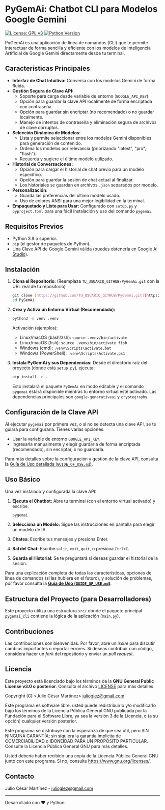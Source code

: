 # PyGemAi: Chatbot CLI para Modelos Google Gemini

[![License: GPL v3](https://img.shields.io/badge/License-GPLv3-blue.svg)](https://www.gnu.org/licenses/gpl-3.0)
[![Python Version](https://img.shields.io/badge/python-3.8%2B-blue.svg)](https://www.python.org/downloads/)

PyGemAi es una aplicación de línea de comandos (CLI) que te permite interactuar de forma sencilla y eficiente con los modelos de Inteligencia Artificial de Google Gemini directamente desde tu terminal.

## Características Principales

* **Interfaz de Chat Intuitiva:** Conversa con los modelos Gemini de forma fluida.
* **Gestión Segura de Clave API:**
    * Soporte para carga desde variable de entorno (`GOOGLE_API_KEY`).
    * Opción para guardar la clave API localmente de forma encriptada con contraseña.
    * Opción para guardar sin encriptar (no recomendado) o no guardar localmente.
    * Manejo de intentos de contraseña y eliminación segura de archivos de clave corruptos.
* **Selección Dinámica de Modelos:**
    * Lista y permite seleccionar entre los modelos Gemini disponibles para generación de contenido.
    * Ordena los modelos por relevancia (priorizando "latest", "pro", "flash").
    * Recuerda y sugiere el último modelo utilizado.
* **Historial de Conversaciones:**
    * Opción para cargar el historial de chat previo para un modelo específico.
    * Opción para guardar la sesión de chat actual al finalizar.
    * Los historiales se guardan en archivos `.json` separados por modelo.
* **Personalización:**
    * Guarda las preferencias del último modelo usado.
    * Uso de colores ANSI para una mejor legibilidad en la terminal.
* **Empaquetado y Listo para Usar:** Configurado con `setup.py` y `pyproject.toml` para una fácil instalación y uso del comando `pygemai`.

## Requisitos Previos

* Python 3.8 o superior.
* `pip` (el gestor de paquetes de Python).
* Una Clave API de Google Gemini válida (puedes obtenerla en [Google AI Studio](https://aistudio.google.com/)).

## Instalación

1.  **Clona el Repositorio:**
    (Reemplaza `TU_USUARIO_GITHUB/PyGemAi.git` con la URL real de tu repositorio)
    ```bash
    git clone [https://github.com/TU_USUARIO_GITHUB/PyGemAi.git](https://github.com/TU_USUARIO_GITHUB/PyGemAi.git)
    cd PyGemAi
    ```

2.  **Crea y Activa un Entorno Virtual (Recomendado):**
    ```bash
    python3 -m venv .venv
    ```
    Activación (ejemplos):
    * Linux/macOS (bash/zsh): `source .venv/bin/activate`
    * Linux/macOS (fish): `source .venv/bin/activate.fish`
    * Windows (cmd): `.venv\Scripts\activate.bat`
    * Windows (PowerShell): `.venv\Scripts\Activate.ps1`

3.  **Instala PyGemAi y sus Dependencias:**
    Desde el directorio raíz del proyecto (donde está `setup.py`), ejecuta:
    ```bash
    pip install -e .
    ```
    Esto instalará el paquete `PyGemAi` en modo editable y el comando `pygemai` estará disponible mientras tu entorno virtual esté activado. Las dependencias principales son `google-generativeai` y `cryptography`.

## Configuración de la Clave API

Al ejecutar `pygemai` por primera vez, o si no se detecta una clave API, se te guiará para configurarla. Tienes varias opciones:

* Usar la variable de entorno `GOOGLE_API_KEY`.
* Ingresarla manualmente y elegir guardarla de forma encriptada (recomendado), sin encriptar, o no guardarla.

Para más detalles sobre la configuración y gestión de la clave API, consulta la [Guía de Uso detallada (`GUIDE_OF_USE.md`)](GUIDE_OF_USE.md).

## Uso Básico

Una vez instalado y configurada la clave API:

1.  **Ejecuta el Chatbot:**
    Abre tu terminal (con el entorno virtual activado) y escribe:
    ```bash
    pygemai
    ```

2.  **Selecciona un Modelo:** Sigue las instrucciones en pantalla para elegir un modelo de IA.
3.  **Chatea:** Escribe tus mensajes y presiona Enter.
4.  **Sal del Chat:** Escribe `salir`, `exit`, `quit`, o presiona `Ctrl+C`.
5.  **Guarda el Historial:** Se te preguntará si deseas guardar el historial de la sesión.

Para una explicación completa de todas las características, opciones de línea de comandos (si las hubiera en el futuro), y solución de problemas, por favor consulta la [**Guía de Uso (`GUIDE_OF_USE.md`)**](GUIDE_OF_USE.md).

## Estructura del Proyecto (para Desarrolladores)

Este proyecto utiliza una estructura `src/` donde el paquete principal `pygemai_cli` contiene la lógica de la aplicación (`main.py`).

## Contribuciones

Las contribuciones son bienvenidas. Por favor, abre un *issue* para discutir cambios importantes o reportar errores. Si deseas contribuir con código, considera hacer un *fork* del repositorio y enviar un *pull request*.

## Licencia

Este proyecto está licenciado bajo los términos de la **GNU General Public License v3.0 o posterior**.
Consulta el archivo [LICENSE](LICENSE) para más detalles.

Copyright (C)  <Julio César Martínez> <julioglez@gmail.com>

Este programa es software libre: usted puede redistribuirlo y/o modificarlo
bajo los términos de la Licencia Pública General GNU publicada por la Fundación
para el Software Libre, ya sea la versión 3 de la Licencia, o (a su opción)
cualquier versión posterior.

Este programa se distribuye con la esperanza de que sea útil, pero SIN NINGUNA
GARANTÍA; sin siquiera la garantía implícita de COMERCIABILIDAD o IDONEIDAD
PARA UN PROPÓSITO PARTICULAR. Consulte la Licencia Pública General GNU para más detalles.  

Usted debería haber recibido una copia de la Licencia Pública General GNU junto
con este programa. Si no, consulte https://www.gnu.org/licenses/.  


## Contacto

Julio César Martínez - julioglez@gmail.com

---

Desarrollado con ❤️ y Python.

